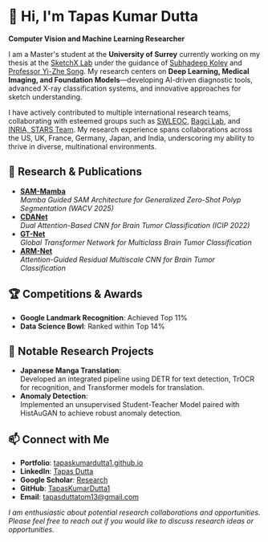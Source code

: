 # 👋 Hi, I'm Tapas Kumar Dutta

**Computer Vision and Machine Learning Researcher**

I am a Master's student at the **University of Surrey** currently working on my thesis at the [SketchX Lab](http://sketchx.eecs.qmul.ac.uk/) under the guidance of [Subhadeep Koley](https://subhadeepkoley.github.io/) and [Professor Yi-Zhe Song](https://www.surrey.ac.uk/people/yi-zhe-song). My research centers on **Deep Learning, Medical Imaging, and Foundation Models**—developing AI-driven diagnostic tools, advanced X-ray classification systems, and innovative approaches for sketch understanding.

I have actively contributed to multiple international research teams, collaborating with esteemed groups such as [SWLEOC](https://www.epsom-sthelier.nhs.uk/swleoc/), [Bagci Lab](https://bagcilab.com/), and [INRIA, STARS Team](https://team.inria.fr/stars/en/). My research experience spans collaborations across the US, UK, France, Germany, Japan, and India, underscoring my ability to thrive in diverse, multinational environments.

## 🔬 Research & Publications

- **[SAM-Mamba](https://arxiv.org/pdf/2412.08482)**  
  *Mamba Guided SAM Architecture for Generalized Zero-Shot Polyp Segmentation (WACV 2025)*
- **[CDANet](https://ieeexplore.ieee.org/document/9897799)**  
  *Dual Attention-Based CNN for Brain Tumor Classification (ICIP 2022)*
- **[GT-Net](https://link.springer.com/article/10.1007/s13534-024-00393-0)**  
  *Global Transformer Network for Multiclass Brain Tumor Classification*
- **[ARM-Net](https://www.sciencedirect.com/science/article/pii/S1746809423008546?CMX_ID=)**  
  *Attention-Guided Residual Multiscale CNN for Brain Tumor Classification*

## 🏆 Competitions & Awards

- **Google Landmark Recognition**: Achieved Top 11%
- **Data Science Bowl**: Ranked within Top 14%

## 📌 Notable Research Projects

- **Japanese Manga Translation**:  
  Developed an integrated pipeline using DETR for text detection, TrOCR for recognition, and Transformer models for translation.
- **Anomaly Detection**:  
  Implemented an unsupervised Student-Teacher Model paired with HistAuGAN to achieve robust anomaly detection.

## 📫 Connect with Me

- **Portfolio**: [tapaskumardutta1.github.io](https://tapaskumardutta1.github.io/)
- **LinkedIn**: [Tapas Dutta](https://www.linkedin.com/in/tapas-dutta-89a858184/)
- **Google Scholar**: [Research](https://scholar.google.com/citations?user=6h4w80EAAAAJ&hl=en)
- **GitHub**: [TapasKumarDutta1](https://github.com/TapasKumarDutta1)
- **Email**: [tapasduttatom13@gmail.com](mailto:tapasduttatom13@gmail.com)

*I am enthusiastic about potential research collaborations and opportunities. Please feel free to reach out if you would like to discuss research ideas or opportunities.*
